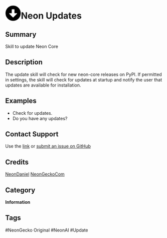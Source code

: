 # <img src='./logo.svg' card_color="#FF8600" width="50" style="vertical-align:bottom">Neon Updates

## Summary

Skill to update Neon Core

## Description

The update skill will check for new neon-core releases on PyPI. If permitted in settings, the skill will 
check for updates at startup and notify the user that updates are available for installation.

## Examples

- Check for updates.
- Do you have any updates?

## Contact Support

Use the [link](https://neongecko.com/ContactUs) or [submit an issue on GitHub](https://help.github.com/en/articles/creating-an-issue)

## Credits
[NeonDaniel](https://github.com/NeonDaniel)
[NeonGeckoCom](https://github.com/NeonGeckoCom)

## Category
**Information**

## Tags
#NeonGecko Original
#NeonAI
#Update
